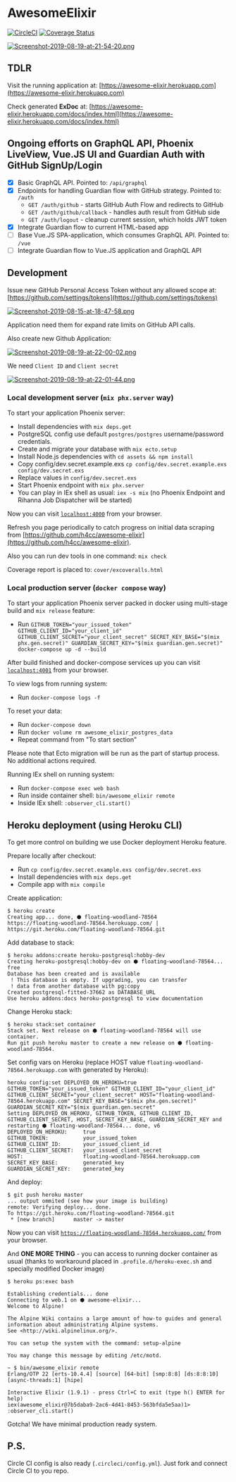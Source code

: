 # AwesomeElixir

[![CircleCI](https://circleci.com/gh/unitymind/awesome-elixir-app.svg?style=svg)](https://circleci.com/gh/unitymind/awesome-elixir-app) [![Coverage Status](https://coveralls.io/repos/github/unitymind/awesome-elixir-app/badge.svg?branch=master)](https://coveralls.io/github/unitymind/awesome-elixir-app?branch=master)

[![Screenshot-2019-08-19-at-21-54-20.png](https://i.postimg.cc/hj5gMvCK/Screenshot-2019-08-19-at-21-54-20.png)](https://postimg.cc/Q91Rd8Gz)

## TDLR

Visit the running application at: [https://awesome-elixir.herokuapp.com](https://awesome-elixir.herokuapp.com)

Check generated **ExDoc** at: [https://awesome-elixir.herokuapp.com/docs/index.html](https://awesome-elixir.herokuapp.com/docs/index.html)

## Ongoing efforts on GraphQL API, Phoenix LiveView, Vue.JS UI and Guardian Auth with GitHub SignUp/Login
- [x] Basic GraphQL API. Pointed to: `/api/graphql`
- [x] Endpoints for handling Guardian flow with GitHub strategy. Pointed to: `/auth`
  - `GET /auth/github` - starts GitHub Auth Flow and redirects to GitHub
  - `GET /auth/github/callback` - handles auth result from GitHub side
  - `GET /auth/logout` - cleanup current session, which holds JWT token
- [x] Integrate Guardian flow to current HTML-based app
- [ ] Base Vue.JS SPA-application, which consumes GraphQL API. Pointed to: `/vue`
- [ ] Integrate Guardian flow to Vue.JS application and GraphQL API

## Development

Issue new GitHub Personal Access Token without any allowed scope at: [https://github.com/settings/tokens](https://github.com/settings/tokens)

[![Screenshot-2019-08-15-at-18-47-58.png](https://i.postimg.cc/R0BvhNNb/Screenshot-2019-08-15-at-18-47-58.png)](https://postimg.cc/MndCrZ0y)

Application need them for expand rate limits on GitHub API calls.

Also create new Github Application:

[![Screenshot-2019-08-19-at-22-00-02.png](https://i.postimg.cc/Qx48d6gF/Screenshot-2019-08-19-at-22-00-02.png)](https://postimg.cc/56zdPSRJ)

We need `Client ID` and `Client secret`

[![Screenshot-2019-08-19-at-22-01-44.png](https://i.postimg.cc/DzzYyggw/Screenshot-2019-08-19-at-22-01-44.png)](https://postimg.cc/ZW1Lw62G)

### Local development server (`mix phx.server` way)

To start your application Phoenix server:

  * Install dependencies with `mix deps.get`
  * PostgreSQL config use default `postgres/postgres` username/password credentials.
  * Create and migrate your database with `mix ecto.setup`
  * Install Node.js dependencies with `cd assets && npm install`
  * Copy config/dev.secret.example.exs `cp config/dev.secret.example.exs config/dev.secret.exs`
  * Replace values in `config/dev.secret.exs`
  * Start Phoenix endpoint with `mix phx.server`
  * You can play in IEx shell as usual: `iex -s mix` (no Phoenix Endpoint and Rihanna Job Dispatcher will be started)

Now you can visit [`localhost:4000`](http://localhost:4000) from your browser.

Refresh you page periodically to catch progress on initial data scraping from [https://github.com/h4cc/awesome-elixir](https://github.com/h4cc/awesome-elixir).

Also you can run dev tools in one command: `mix check`

Coverage report is placed to: `cover/excoveralls.html`

### Local production server (`docker compose` way)

To start your application Phoenix server packed in docker using multi-stage build and `mix release` feature:

  * Run `GITHUB_TOKEN="your_issued_token" GITHUB_CLIENT_ID="your_client_id" GITHUB_CLIENT_SECRET="your_client_secret" SECRET_KEY_BASE="$(mix phx.gen.secret)" GUARDIAN_SECRET_KEY="$(mix guardian.gen.secret)" docker-compose up -d --build`
  
After build finished and docker-compose services up you can visit [`localhost:4001`](http://localhost:4001) from your browser.
  
To view logs from running system:
  
  * Run `docker-compose logs -f`
  
To reset your data:
  
  * Run `docker-compose down`
  * Run `docker volume rm awesome_elixir_postgres_data`
  * Repeat command from "To start section"

Please note that Ecto migration will be run as the part of startup process. No additional actions required.

Running IEx shell on running system:

  * Run `docker-compose exec web bash`
  * Run inside container shell: `bin/awesome_elixir remote`
  * Inside IEx shell: `:observer_cli.start()`

## Heroku deployment (using Heroku CLI)

To get more control on building we use Docker deployment Heroku feature.

Prepare locally after checkout:

  * Run `cp config/dev.secret.example.exs config/dev.secret.exs`
  * Install dependencies with `mix deps.get`
  * Compile app with `mix compile`

Create application:

```
$ heroku create
Creating app... done, ⬢ floating-woodland-78564
https://floating-woodland-78564.herokuapp.com/ | https://git.heroku.com/floating-woodland-78564.git
```

Add database to stack:

```
$ heroku addons:create heroku-postgresql:hobby-dev
Creating heroku-postgresql:hobby-dev on ⬢ floating-woodland-78564... free
Database has been created and is available
 ! This database is empty. If upgrading, you can transfer
 ! data from another database with pg:copy
Created postgresql-fitted-37662 as DATABASE_URL
Use heroku addons:docs heroku-postgresql to view documentation
```

Change Heroku stack:

```
$ heroku stack:set container
Stack set. Next release on ⬢ floating-woodland-78564 will use container.
Run git push heroku master to create a new release on ⬢ floating-woodland-78564.
```

Set config vars on Heroku (replace HOST value `floating-woodland-78564.herokuapp.com` with generated by Heroku):

```
heroku config:set DEPLOYED_ON_HEROKU=true GITHUB_TOKEN="your_issued_token" GITHUB_CLIENT_ID="your_client_id" GITHUB_CLIENT_SECRET="your_client_secret" HOST="floating-woodland-78564.herokuapp.com" SECRET_KEY_BASE="$(mix phx.gen.secret)" GUARDIAN_SECRET_KEY="$(mix guardian.gen.secret"
Setting DEPLOYED_ON_HEROKU, GITHUB_TOKEN, GITHUB_CLIENT_ID, GITHUB_CLIENT_SECRET, HOST, SECRET_KEY_BASE, GUARDIAN_SECRET_KEY and restarting ⬢ floating-woodland-78564... done, v6
DEPLOYED_ON_HEROKU:     true
GITHUB_TOKEN:           your_issued_token
GITHUB_CLIENT_ID:       your_issued_client_id
GITHUB_CLIENT_SECRET:   your_issued_client_secret
HOST:                   floating-woodland-78564.herokuapp.com
SECRET_KEY_BASE:        generated_key
GUARDIAN_SECRET_KEY:    generated_key
```

And deploy:

```
$ git push heroku master
... output ommited (see how your image is building)
remote: Verifying deploy... done.
To https://git.heroku.com/floating-woodland-78564.git
 * [new branch]      master -> master
```

Now you can visit [`https://floating-woodland-78564.herokuapp.com/`](https://floating-woodland-78564.herokuapp.com/) from your browser.

And **ONE MORE THING** - you can access to running docker container as usual (thanks to workaround placed in `.profile.d/heroku-exec.sh` and specially modified Docker image)

```
$ heroku ps:exec bash

Establishing credentials... done
Connecting to web.1 on ⬢ awesome-elixir...
Welcome to Alpine!

The Alpine Wiki contains a large amount of how-to guides and general
information about administrating Alpine systems.
See <http://wiki.alpinelinux.org/>.

You can setup the system with the command: setup-alpine

You may change this message by editing /etc/motd.

~ $ bin/awesome_elixir remote
Erlang/OTP 22 [erts-10.4.4] [source] [64-bit] [smp:8:8] [ds:8:8:10] [async-threads:1] [hipe]

Interactive Elixir (1.9.1) - press Ctrl+C to exit (type h() ENTER for help)
iex(awesome_elixir@7b5daba9-2ac6-4d41-8453-563bfda5e5aa)1> :observer_cli.start()
```

Gotcha! We have minimal production ready system.

## P.S.

Circle CI config is also ready (`.circleci/config.yml`). Just fork and connect Circle CI to you repo.